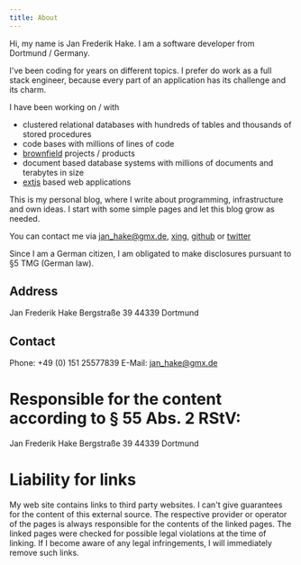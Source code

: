 ```yaml
---
title: About
---
```


Hi, my name is Jan Frederik Hake. I am a software developer from Dortmund / Germany. 

I've been coding for years on different topics.
I prefer do work as a full stack engineer, because every part of an application has its challenge and its charm. 

I have been working on / with

* clustered relational databases with hundreds of tables and thousands of stored procedures
* code bases with millions of lines of code
* [brownfield](http://en.wikipedia.org/wiki/Brownfield_(software_development)) projects / products
* document based database systems with millions of documents and terabytes in size
* [extjs](http://www.sencha.com/products/extjs/) based web applications

This is my personal blog, where I write about programming, infrastructure and own ideas. 
I start with some simple pages and let this blog grow as needed.

You can contact me via <jan_hake@gmx.de>, [xing](https://www.xing.com/profile/JanFrederik_Hake), [github](https://github.com/enter-haken) or [twitter](https://www.twitter.com/enter_haken)

Since I am a German citizen, I am obligated to make disclosures pursuant to §5 TMG (German law).

## Address
Jan Frederik Hake
Bergstraße 39
44339 Dortmund

## Contact
Phone: +49 (0) 151 25577839
E-Mail: <jan_hake@gmx.de>

# Responsible for the content according to § 55 Abs. 2 RStV:
Jan Frederik Hake
Bergstraße 39
44339 Dortmund

# Liability for links
My web site contains links to third party websites. I can't give guarantees for the content of this external source. The respective provider or operator of the pages is always responsible for the contents of the linked pages. The linked pages were checked for possible legal violations at the time of linking. If I become aware of any legal infringements, I will immediately remove such links.
